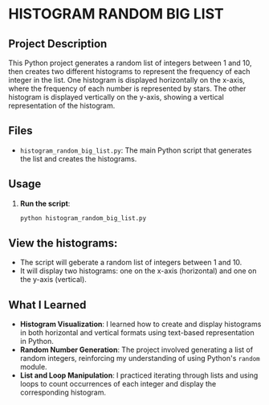 # HISTOGRAM RANDOM BIG LIST

## Project Description
This Python project generates a random list of integers between 1 and 10, then creates two different histograms to represent the frequency of each integer in the list. One histogram is displayed horizontally on the x-axis, where the frequency of each number is represented by stars. The other histogram is displayed vertically on the y-axis, showing a vertical representation of the histogram.

## Files
- `histogram_random_big_list.py`: The main Python script that generates the list and creates the histograms.

## Usage
1. **Run the script**:
   ```bash
   python histogram_random_big_list.py
   ```
## View the histograms:

- The script will geberate a random list of integers between 1 and 10.
- It will display two histograms: one on the x-axis (horizontal) and one on the y-axis (vertical).
## What I Learned

- **Histogram Visualization**: I learned how to create and display histograms in both horizontal and vertical formats using text-based representation in Python.
- **Random Number Generation**: The project involved generating a list of random integers, reinforcing my understanding of using Python's `random` module.
- **List and Loop Manipulation**: I practiced iterating through lists and using loops to count occurrences of each integer and display the corresponding histogram.